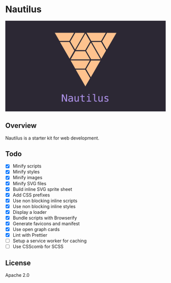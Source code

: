 # Nautilus

<p align="center">
  <img src="hero.png" alt="Hero banner">
</p>

## Overview

Nautilus is a starter kit for web development.

## Todo

- [x] Minify scripts
- [x] Minify styles
- [x] Minify images
- [x] Minify SVG files
- [x] Build inline SVG sprite sheet
- [x] Add CSS prefixes
- [x] Use non blocking inline scripts
- [x] Use non blocking inline styles
- [x] Display a loader
- [x] Bundle scripts with Browserify
- [x] Generate favicons and manifest
- [x] Use open graph cards
- [x] Lint with Prettier
- [ ] Setup a service worker for caching
- [ ] Use CSScomb for SCSS

## License

Apache 2.0
